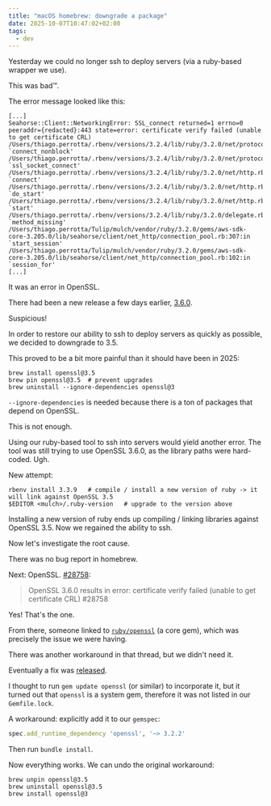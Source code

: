 ```yaml
---
title: "macOS homebrew: downgrade a package"
date: 2025-10-07T10:47:02+02:00
tags:
  - dev
---
```


Yesterday we could no longer ssh to deploy servers (via a ruby-based wrapper we
use).

This was bad™.

The error message looked like this:

```
[...]
Seahorse::Client::NetworkingError: SSL_connect returned=1 errno=0 peeraddr={redacted}:443 state=error: certificate verify failed (unable to get certificate CRL)
/Users/thiago.perrotta/.rbenv/versions/3.2.4/lib/ruby/3.2.0/net/protocol.rb:46:in `connect_nonblock'
/Users/thiago.perrotta/.rbenv/versions/3.2.4/lib/ruby/3.2.0/net/protocol.rb:46:in `ssl_socket_connect'
/Users/thiago.perrotta/.rbenv/versions/3.2.4/lib/ruby/3.2.0/net/http.rb:1674:in `connect'
/Users/thiago.perrotta/.rbenv/versions/3.2.4/lib/ruby/3.2.0/net/http.rb:1580:in `do_start'
/Users/thiago.perrotta/.rbenv/versions/3.2.4/lib/ruby/3.2.0/net/http.rb:1575:in `start'
/Users/thiago.perrotta/.rbenv/versions/3.2.4/lib/ruby/3.2.0/delegate.rb:87:in `method_missing'
/Users/thiago.perrotta/Tulip/mulch/vendor/ruby/3.2.0/gems/aws-sdk-core-3.205.0/lib/seahorse/client/net_http/connection_pool.rb:307:in `start_session'
/Users/thiago.perrotta/Tulip/mulch/vendor/ruby/3.2.0/gems/aws-sdk-core-3.205.0/lib/seahorse/client/net_http/connection_pool.rb:102:in `session_for'
[...]
```

It was an error in OpenSSL.

There had been a new release a few days earlier,
[3.6.0](https://github.com/openssl/openssl/releases/tag/openssl-3.6.0).

Suspicious!

In order to restore our ability to ssh to deploy servers as quickly as possible,
we decided to downgrade to 3.5.

This proved to be a bit more painful than it should have been in 2025:

```shell
brew install openssl@3.5
brew pin openssl@3.5  # prevent upgrades
brew uninstall --ignore-dependencies openssl@3
```

`--ignore-dependencies` is needed because there is a ton of packages that depend
on OpenSSL.

This is not enough.

Using our ruby-based tool to ssh into servers would yield another error. The
tool was still trying to use OpenSSL 3.6.0, as the library paths were
hard-coded. Ugh.

New attempt:

```shell
rbenv install 3.3.9   # compile / install a new version of ruby -> it will link against OpenSSL 3.5
$EDITOR <mulch>/.ruby-version   # upgrade to the version above
```

Installing a new version of ruby ends up compiling / linking libraries against
OpenSSL 3.5. Now we regained the ability to ssh.

Now let's investigate the root cause.

There was no bug report in homebrew.

Next: OpenSSL. [#28758](https://github.com/openssl/openssl/issues/28758):

> OpenSSL 3.6.0 results in error: certificate verify failed (unable to get certificate CRL) #28758

Yes! That's the one.

From there, someone linked to
[`ruby/openssl`](https://github.com/ruby/openssl/issues/949) (a core gem), which
was precisely the issue we were having.

There was another workaround in that thread, but we didn't need it.

Eventually a fix was
[released](https://github.com/ruby/openssl/issues/949#issuecomment-3370358680).

I thought to run `gem update openssl` (or similar) to incorporate it, but it
turned out that `openssl` is a system gem, therefore it was not listed in our
`Gemfile.lock`.

A workaround: explicitly add it to our `gemspec`:

```ruby
spec.add_runtime_dependency 'openssl', '~> 3.2.2'
```

Then run `bundle install`.

Now everything works. We can undo the original workaround:

```
brew unpin openssl@3.5
brew uninstall openssl@3.5
brew install openssl@3
```
